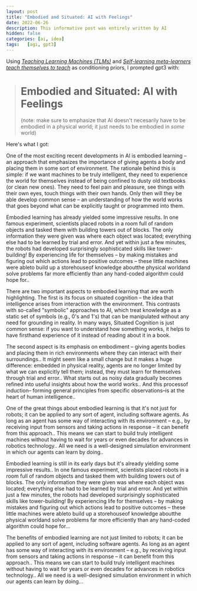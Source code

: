 ```yaml
---
layout: post
title: "Embodied and Situated: AI with Feelings"
date: 2022-06-26
description: This informative post was entirely written by AI
hidden: false
categories: [ai, idea]
tags:   [agi, gpt3]
---
```


Using [*Teaching Learning Machines (TLMs)*](https://jacobfv.github.io/blog/teaching-learning-machines) and [*Self-learning meta-learners teach themselves to teach*](https://jacobfv.github.io/blog/self-learning-meta-learners-teach-themselves-to-teach) as conditioning priors, I prompted gpt3 with:

> # Embodied and Situated: AI with Feelings
> 
> (note: make sure to emphasize that AI doesn't necesarily have to be embodied in a physical world; it just needs to be embodied in *some* world)

Here's what I got:

One of the most exciting recent developments in AI is embodied learning – an approach that emphasizes the importance of giving agents a body and placing them in some sort of environment. The rationale behind this is simple: if we want machines to be truly intelligent, they need to experience the world for themselves instead of being confined to dusty old textbooks (or clean new ones). They need to feel pain and pleasure, see things with their own eyes, touch things with their own hands. Only then will they be able develop common sense – an understanding of how the world works that goes beyond what can be explicitly taught or programmed into them.

Embodied learning has already yielded some impressive results. In one famous experiment, scientists placed robots in a room full of random objects and tasked them with building towers out of blocks. The only information they were given was where each object was located; everything else had to be learned by trial and error. And yet within just a few minutes, the robots had developed surprisingly sophisticated skills like tower-building! By experiencing life for themselves – by making mistakes and figuring out which actions lead to positive outcomes – these little machines were ableto build up a storehouseof knowledge aboutthe physical worldand solve problems far more efficiently than any hand-coded algorithm could hope for..

There are two important aspects to embodied learning that are worth highlighting. The first is its focus on situated cognition – the idea that intelligence arises from interaction with the environment. This contrasts with so-called "symbolic" approaches to AI, which treat knowledge as a static set of symbols (e.g., 0's and 1's) that can be manipulated without any need for grounding in reality. In many ways, Situated Cognition is just common sense: if you want to understand how something works, it helps to have firsthand experience of it instead of reading about it in a book.

The second aspect is its emphasis on embodiment – giving agents bodies and placing them in rich environments where they can interact with their surroundings.. It might seem like a small change but it makes a huge difference: embedded in physical reality, agents are no longer limited by what we can explicitly tell them; instead, they must learn for themselves through trial and error.. What starts out as noisy data gradually becomes refined into useful insights about how the world works.. And this processof induction– forming general principles from specific observations–is at the heart of human intelligence..

One of the great things about embodied learning is that it's not just for robots; it can be applied to any sort of agent, including software agents. As long as an agent has some way of interacting with its environment – e.g., by receiving input from sensors and taking actions in response – it can benefit from this approach.. This means we can start to build truly intelligent machines without having to wait for years or even decades for advances in robotics technology.. All we need is a well-designed simulation environment in which our agents can learn by doing..

Embodied learning is still in its early days but it's already yielding some impressive results.. In one famous experiment, scientists placed robots in a room full of random objects and tasked them with building towers out of blocks. The only information they were given was where each object was located; everything else had to be learned by trial and error. And yet within just a few minutes, the robots had developed surprisingly sophisticated skills like tower-building! By experiencing life for themselves – by making mistakes and figuring out which actions lead to positive outcomes – these little machines were ableto build up a storehouseof knowledge aboutthe physical worldand solve problems far more efficiently than any hand-coded algorithm could hope for…

The benefits of embodied learning are not just limited to robots; it can be applied to any sort of agent, including software agents. As long as an agent has some way of interacting with its environment – e.g., by receiving input from sensors and taking actions in response – it can benefit from this approach.. This means we can start to build truly intelligent machines without having to wait for years or even decades for advances in robotics technology.. All we need is a well-designed simulation environment in which our agents can learn by doing…